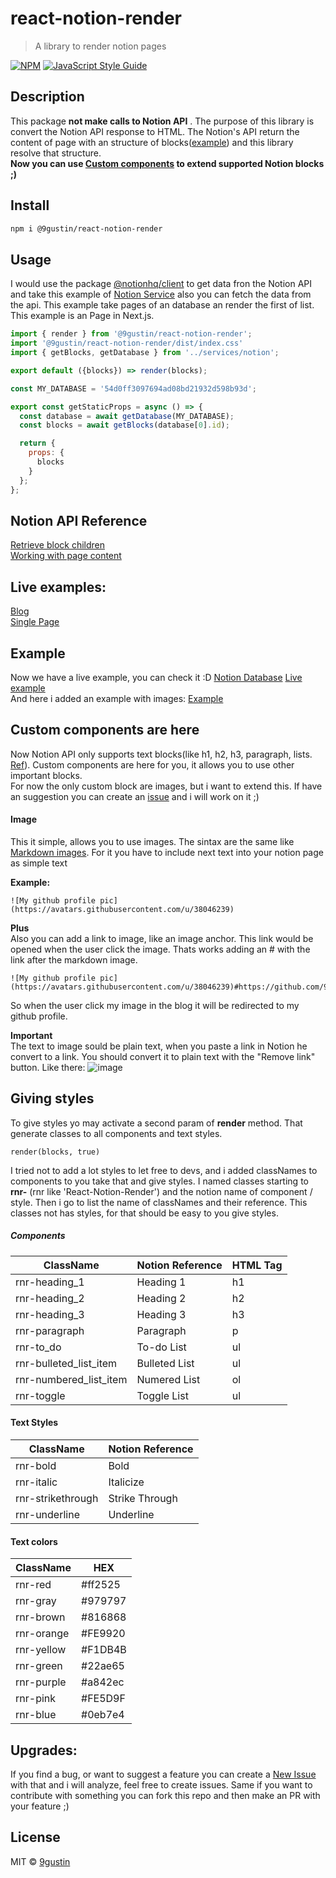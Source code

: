 # react-notion-render

> A library to render notion pages 

[![NPM](https://img.shields.io/npm/v/@9gustin/react-notion-render.svg)](https://www.npmjs.com/package/@9gustin/react-notion-render) [![JavaScript Style Guide](https://img.shields.io/badge/code_style-standard-brightgreen.svg)](https://standardjs.com)

## Description
This package **not make calls to Notion API** . The purpose of this library is convert the Notion API response to HTML. The Notion's API return the content of page with an structure of blocks([example](https://github.com/9gustin/react-notion-render/blob/main/example/src/mockedData.json)) and this library resolve that structure. <br />
**Now you can use [Custom components](#custom-components-are-here) to extend supported Notion blocks ;)**

## Install

```bash
npm i @9gustin/react-notion-render
```

## Usage
I would use the package [@notionhq/client](https://www.npmjs.com/package/@notionhq/client) to get data fron the Notion API and take this example of [Notion Service](https://github.com/samuelkraft/notion-blog-nextjs/blob/master/lib/notion.js) also you can fetch the data from the api. This example take pages of an database an render the first of list. This example is an Page in Next.js.

```jsx
import { render } from '@9gustin/react-notion-render';
import '@9gustin/react-notion-render/dist/index.css'
import { getBlocks, getDatabase } from '../services/notion';

export default ({blocks}) => render(blocks);

const MY_DATABASE = '54d0ff3097694ad08bd21932d598b93d';

export const getStaticProps = async () => {
  const database = await getDatabase(MY_DATABASE);
  const blocks = await getBlocks(database[0].id);

  return {
    props: {
      blocks
    }
  };
};
```

## Notion API Reference
[Retrieve block children](https://developers.notion.com/reference/get-block-children) <br />
[Working with page content](https://developers.notion.com/docs/working-with-page-content)

## Live examples: 
[Blog](https://github.com/9gustin/notion-blog-nextjs/tree/9blog) <br />
[Single Page](https://github.com/sasigume/notion-to-next-single-page)

## Example 
Now we have a live example, you can check it :D
[Notion Database](https://www.notion.so/9gustin/54d0ff3097694ad08bd21932d598b93d?v=16cf6c15553a4ee6bef406f8b7a14b96)
[Live example](https://react-notion-render.vercel.app/blog)
<br />
And here i added an example with images: [Example](https://react-notion-render.vercel.app/405bee8d-66f0-4777-bc75-da3f962006c1)

## Custom components are here
Now Notion API only supports text blocks(like h1, h2, h3, paragraph, lists. [Ref](https://developers.notion.com/reference/block)). Custom components are here for you, it allows you to use other important blocks. <br />
For now the only custom block are images, but i want to extend this. If have an suggestion you can create an [issue](https://github.com/9gustin/react-notion-render/issues/new) and i will work on it ;)

#### Image 
This it simple, allows you to use images. The sintax are the same like [Markdown images](https://www.digitalocean.com/community/tutorials/markdown-markdown-images). For it you have to include next text into your notion page as simple text <br />

**Example:** <br />
```
![My github profile pic](https://avatars.githubusercontent.com/u/38046239)
```

**Plus** <br />
Also you can add a link to image, like an image anchor. This link would be opened when the user click the image. Thats works adding an # with the link after the markdown image.
```
![My github profile pic](https://avatars.githubusercontent.com/u/38046239)#https://github.com/9gustin
```
So when the user click my image in the blog it will be redirected to my github profile. <br />

**Important** <br />
The text to image sould be plain text, when you paste a link in Notion he convert to a link. You should convert it to plain text with the "Remove link" button. Like there:
![image](https://user-images.githubusercontent.com/38046239/122657679-46bd8300-d13c-11eb-9736-8c67e81a9ba7.png)


## Giving styles
To give styles yo may activate a second param of **render** method. That generate classes to all components and text styles.
```tsx
render(blocks, true)
```
I tried not to add a lot styles to let free to devs, and i added classNames to components to you take that and give styles. I named classes starting to **rnr-** (rnr like 'React-Notion-Render') and the notion name of component / style. Then i go to list the name of classNames and their reference. This classes not has styles, for that should be easy to you give styles.

##### Components

| ClassName          | Notion Reference    | HTML Tag                                         |
| ------------------ | ------------------- | ------------------------------------------------ |
| rnr-heading_1 | Heading 1 | h1 |
| rnr-heading_2 | Heading 2 | h2 |
| rnr-heading_3 | Heading 3 | h3 |
| rnr-paragraph | Paragraph | p |
| rnr-to_do | To-do List | ul |
| rnr-bulleted_list_item | Bulleted List | ul |
| rnr-numbered_list_item | Numered List | ol |
| rnr-toggle | Toggle List | ul |

#### Text Styles
| ClassName          | Notion Reference    |
| ------------------ | ------------------- | 
| rnr-bold | Bold |
| rnr-italic | Italicize |
| rnr-strikethrough | Strike Through |
| rnr-underline | Underline |

#### Text colors
| ClassName          | HEX |
| ------------------ | --- | 
| rnr-red | #ff2525 |
| rnr-gray | #979797 |
| rnr-brown | #816868 |
| rnr-orange | #FE9920 |
| rnr-yellow | #F1DB4B |
| rnr-green | #22ae65 |
| rnr-purple | #a842ec |
| rnr-pink | #FE5D9F |
| rnr-blue | #0eb7e4 |

## Upgrades:
If you find a bug, or want to suggest a feature you can create a [New Issue](https://github.com/9gustin/react-notion-render/issues/new) with that and i will analyze, feel free to create issues. Same if you want to contribute with something you can fork this repo and then make an PR with your feature ;)

## License

MIT © [9gustin](https://github.com/9gustin)
